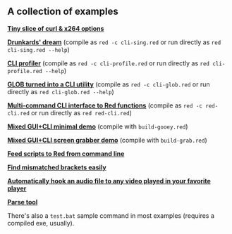 ## A collection of examples

[**Tiny slice of curl & x264 options**](synthetic/)

[**Drunkards' dream**](sing/) (compile as `red -c cli-sing.red` or run directly as `red cli-sing.red --help`)

[**CLI profiler**](profile/) (compile as `red -c cli-profile.red` or run directly as `red cli-profile.red --help`)

[**GLOB turned into a CLI utility**](glob/) (compile as `red -c cli-glob.red` or run directly as `red cli-glob.red --help`)

[**Multi-command CLI interface to Red functions**](red-cli/) (compile as `red -c red-cli.red` or run directly as `red red-cli.red`)

[**Mixed GUI+CLI minimal demo**](gui-demo/) (compile with `build-gooey.red`)

[**Mixed GUI+CLI screen grabber demo**](grab/) (compile with `build-grab.red`)

[**Feed scripts to Red from command line**](reddo/)

[**Find mismatched brackets easily**](bmatch/)

[**Automatically hook an audio file to any video played in your favorite player**](a+v/)

[**Parse tool**](parse/)

There's also a `test.bat` sample command in most examples (requires a compiled exe, usually).



